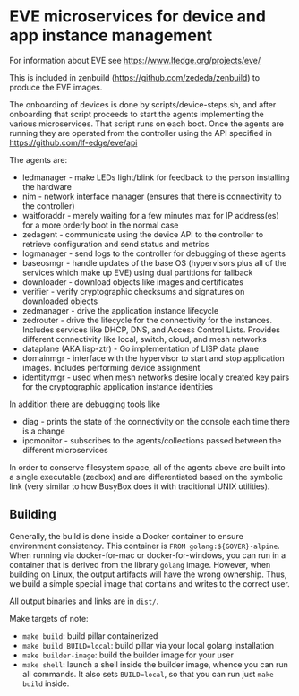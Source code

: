 # EVE microservices for device and app instance management

For information about EVE see https://www.lfedge.org/projects/eve/

This is included in zenbuild (https://github.com/zededa/zenbuild) to produce the EVE images.

The onboarding of devices is done by scripts/device-steps.sh, and after onboarding that script proceeds to start the agents implementing the various microservices. That script runs on each boot. Once the agents are running they are operated from the controller using the API specified in https://github.com/lf-edge/eve/api

The agents are:
 - ledmanager - make LEDs light/blink for feedback to the person installing the hardware
 - nim - network interface manager (ensures that there is connectivity to the controller)
 - waitforaddr - merely waiting for a few minutes max for IP address(es) for a more orderly boot in the normal case
 - zedagent - communicate using the device API to the controller to retrieve configuration and send status and metrics
 - logmanager - send logs to the controller for debugging of these agents
 - baseosmgr - handle updates of the base OS (hypervisors plus all of the services which make up EVE) using dual partitions for fallback
 - downloader - download objects like images and certificates
 - verifier - verify cryptographic checksums and signatures on downloaded objects
 - zedmanager - drive the application instance lifecycle
 - zedrouter - drive the lifecycle for the connectivity for the instances. Includes services like DHCP, DNS, and Access Control Lists. Provides different connectivity like local, switch, cloud, and mesh networks
 - dataplane (AKA lisp-ztr) - Go implementation of LISP data plane
 - domainmgr - interface with the hypervisor to start and stop application images. Includes performing device assignment
 - identitymgr - used when mesh networks desire locally created key pairs for the cryptographic application instance identities

In addition there are debugging tools like
 - diag - prints the state of the connectivity on the console each time there is a change
 - ipcmonitor - subscribes to the agents/collections passed between the different microservices

In order to conserve filesystem space, all of the agents above are built into a single executable (zedbox) and are differentiated based on the symbolic link (very similar to how BusyBox does it with traditional UNIX utilities). 

## Building

Generally, the build is done inside a Docker container to ensure environment consistency. This container is `FROM golang:${GOVER}-alpine`. When running via docker-for-mac or docker-for-windows, you can run in a container that is derived from the library `golang` image. However, when building on Linux, the output artifacts will have the wrong ownership. Thus, we build a simple special image that contains and writes to the correct user.

All output binaries and links are in `dist/`.

Make targets of note:

* `make build`: build pillar containerized
* `make build BUILD=local`: build pillar via your local golang installation
* `make builder-image`: build the builder image for your user
* `make shell`: launch a shell inside the builder image, whence you can run all commands. It also sets `BUILD=local`, so that you can run just `make build` inside.

